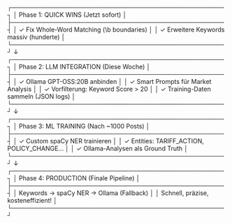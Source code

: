 ┌─────────────────────────────────────────────────┐
│  Phase 1: QUICK WINS (Jetzt sofort)            │
├─────────────────────────────────────────────────┤
│  ✓ Fix Whole-Word Matching (\b boundaries)     │
│  ✓ Erweitere Keywords massiv (hunderte)        │
└─────────────────────────────────────────────────┘
                      ↓
┌─────────────────────────────────────────────────┐
│  Phase 2: LLM INTEGRATION (Diese Woche)        │
├─────────────────────────────────────────────────┤
│  ✓ Ollama GPT-OSS:20B anbinden                 │
│  ✓ Smart Prompts für Market Analysis           │
│  ✓ Vorfilterung: Keyword Score > 20            │
│  ✓ Training-Daten sammeln (JSON logs)          │
└─────────────────────────────────────────────────┘
                      ↓
┌─────────────────────────────────────────────────┐
│  Phase 3: ML TRAINING (Nach ~1000 Posts)       │
├─────────────────────────────────────────────────┤
│  ✓ Custom spaCy NER trainieren                 │
│  ✓ Entities: TARIFF_ACTION, POLICY_CHANGE...   │
│  ✓ Ollama-Analysen als Ground Truth            │
└─────────────────────────────────────────────────┘
                      ↓
┌─────────────────────────────────────────────────┐
│  Phase 4: PRODUCTION (Finale Pipeline)         │
├─────────────────────────────────────────────────┤
│  Keywords → spaCy NER → Ollama (Fallback)      │
│  Schnell, präzise, kosteneffizient!            │
└─────────────────────────────────────────────────┘